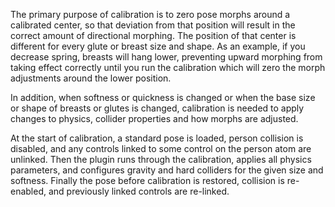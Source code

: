 The primary purpose of calibration is to zero pose morphs around a calibrated center, so that deviation from that position will result in the correct amount of directional morphing. The position of that center is different for every glute or breast size and shape. As an example, if you decrease spring, breasts will hang lower, preventing upward morphing from taking effect correctly until you run the calibration which will zero the morph adjustments around the lower position.

In addition, when softness or quickness is changed or when the base size or shape of breasts or glutes is changed, calibration is needed to apply changes to physics, collider properties and how morphs are adjusted.

At the start of calibration, a standard pose is loaded, person collision is disabled, and any controls linked to some control on the person atom are unlinked. Then the plugin runs through the calibration, applies all physics parameters, and configures gravity and hard colliders for the given size and softness. Finally the pose before calibration is restored, collision is re-enabled, and previously linked controls are re-linked.
